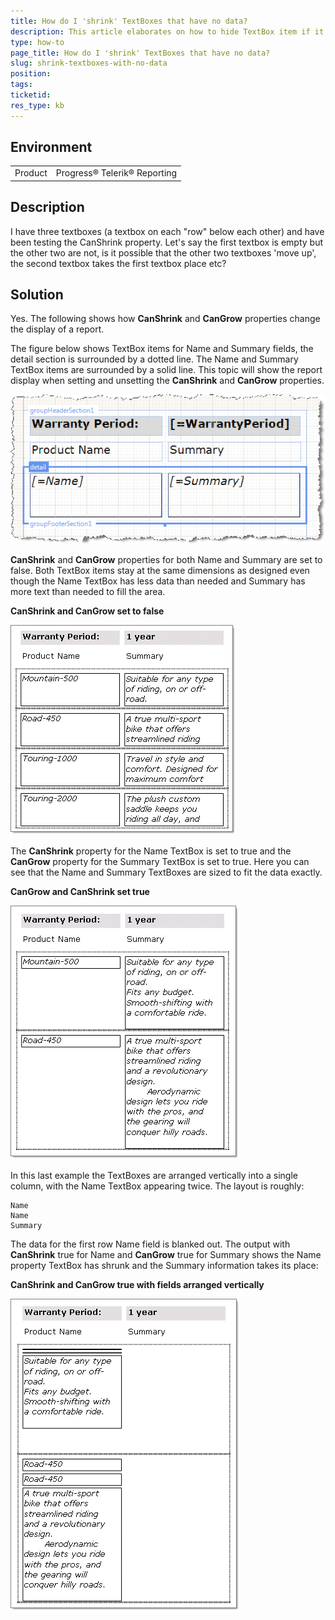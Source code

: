 ```yaml
---
title: How do I 'shrink' TextBoxes that have no data?
description: This article elaborates on how to hide TextBox item if it has no data
type: how-to
page_title: How do I 'shrink' TextBoxes that have no data?
slug: shrink-textboxes-with-no-data
position: 
tags: 
ticketid: 
res_type: kb
---
```


## Environment
<table>
	<tr>
		<td>Product</td>
		<td>Progress® Telerik® Reporting </td>
	</tr>
</table>

## Description
I have three textboxes (a textbox on each "row" below each other) and have been testing the CanShrink property. Let's say the first textbox is empty but the other two are not, is it possible that the other two textboxes 'move up', the second textbox takes the first textbox place etc?

## Solution
Yes. The following shows how **CanShrink** and **CanGrow** properties change the display of a report.

The figure below shows TextBox items for Name and Summary fields, the detail section is surrounded by a dotted line. The Name and Summary TextBox items are surrounded by a solid line. This topic will show the report display when setting and unsetting the **CanShrink** and **CanGrow** properties.

![FAQ4](resources/FAQ4.png)

**CanShrink** and **CanGrow** properties for both Name and Summary are set to false. Both TextBox items stay at the same dimensions as designed even though the Name TextBox has less data than needed and Summary has more text than needed to fill the area. 

**CanShrink and CanGrow set to false**

![FAQ5](resources/FAQ5.png)

The **CanShrink** property for the Name TextBox is set to true and the **CanGrow** property for the Summary TextBox is set to true.  Here you can see that the Name and Summary TextBoxes are sized to fit the data exactly.

**CanGrow and CanShrink set true**

![FAQ6](resources/FAQ6.png)

In this last example the TextBoxes are arranged vertically into a single column, with the Name TextBox appearing twice. The layout is roughly:
```
Name
Name
Summary
```

The data for the first row Name field is blanked out. The output with  **CanShrink** true for Name and **CanGrow** true for Summary shows the Name property TextBox has shrunk and the Summary information takes its place:

**CanShrink and CanGrow true with fields arranged vertically**

![FAQ7](resources/FAQ7.png)
